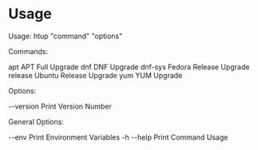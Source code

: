 # Usage

Usage: htup "command" "options"

Commands:

apt              APT Full Upgrade
dnf              DNF Upgrade
dnf-sys          Fedora Release Upgrade
release          Ubuntu Release Upgrade
yum              YUM Upgrade

Options:

--version        Print Version Number

General Options:

--env            Print Environment Variables
-h --help        Print Command Usage
